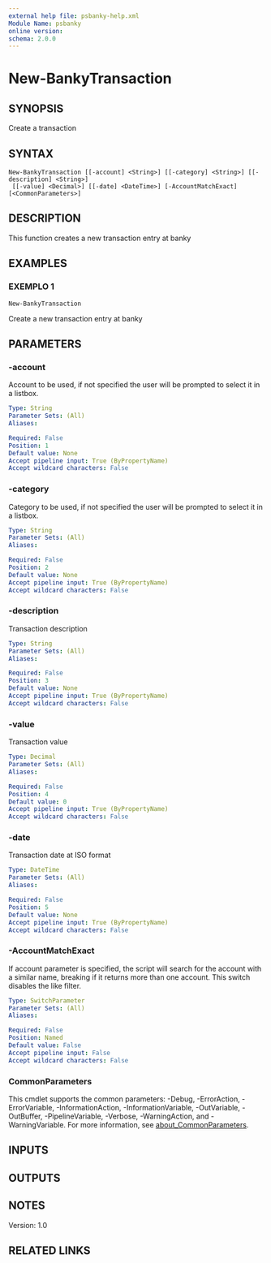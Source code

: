 ```yaml
---
external help file: psbanky-help.xml
Module Name: psbanky
online version:
schema: 2.0.0
---
```


# New-BankyTransaction

## SYNOPSIS

Create a transaction

## SYNTAX

```
New-BankyTransaction [[-account] <String>] [[-category] <String>] [[-description] <String>]
 [[-value] <Decimal>] [[-date] <DateTime>] [-AccountMatchExact] [<CommonParameters>]
```

## DESCRIPTION

This function creates a new transaction entry at banky

## EXAMPLES

### EXEMPLO 1

```
New-BankyTransaction
```

Create a new transaction entry at banky

## PARAMETERS

### -account

Account to be used, if not specified the user will be prompted to select it in a listbox.

```yaml
Type: String
Parameter Sets: (All)
Aliases:

Required: False
Position: 1
Default value: None
Accept pipeline input: True (ByPropertyName)
Accept wildcard characters: False
```

### -category

Category to be used, if not specified the user will be prompted to select it in a listbox.

```yaml
Type: String
Parameter Sets: (All)
Aliases:

Required: False
Position: 2
Default value: None
Accept pipeline input: True (ByPropertyName)
Accept wildcard characters: False
```

### -description

Transaction description

```yaml
Type: String
Parameter Sets: (All)
Aliases:

Required: False
Position: 3
Default value: None
Accept pipeline input: True (ByPropertyName)
Accept wildcard characters: False
```

### -value

Transaction value

```yaml
Type: Decimal
Parameter Sets: (All)
Aliases:

Required: False
Position: 4
Default value: 0
Accept pipeline input: True (ByPropertyName)
Accept wildcard characters: False
```

### -date

Transaction date at ISO format

```yaml
Type: DateTime
Parameter Sets: (All)
Aliases:

Required: False
Position: 5
Default value: None
Accept pipeline input: True (ByPropertyName)
Accept wildcard characters: False
```

### -AccountMatchExact

If account parameter is specified, the script will search for the account with a similar name, breaking if it returns more than one account.
This switch disables the like filter.

```yaml
Type: SwitchParameter
Parameter Sets: (All)
Aliases:

Required: False
Position: Named
Default value: False
Accept pipeline input: False
Accept wildcard characters: False
```

### CommonParameters

This cmdlet supports the common parameters: -Debug, -ErrorAction, -ErrorVariable, -InformationAction, -InformationVariable, -OutVariable, -OutBuffer, -PipelineVariable, -Verbose, -WarningAction, and -WarningVariable. For more information, see [about_CommonParameters](http://go.microsoft.com/fwlink/?LinkID=113216).

## INPUTS

## OUTPUTS

## NOTES

Version: 1.0

## RELATED LINKS
